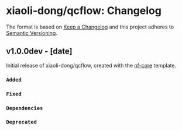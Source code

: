 # xiaoli-dong/qcflow: Changelog

The format is based on [Keep a Changelog](https://keepachangelog.com/en/1.0.0/)
and this project adheres to [Semantic Versioning](https://semver.org/spec/v2.0.0.html).

## v1.0.0dev - [date]

Initial release of xiaoli-dong/qcflow, created with the [nf-core](https://nf-co.re/) template.

### `Added`

### `Fixed`

### `Dependencies`

### `Deprecated`
